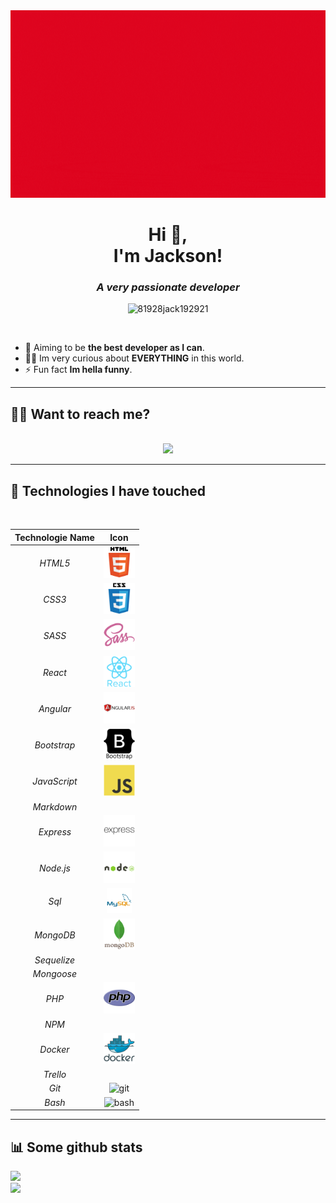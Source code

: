 <img src="./Banner-animado.gif" width="100%" height="300"/>

<h1 align="center">Hi 👋,<br> I'm Jackson!</h1>
<h3 align="center"><em>A very passionate developer</em></h3>

<p align="center"> <img src="https://komarev.com/ghpvc/?username=81928jack192921&label=Profile%20views&color=0e75b6&style=flat" alt="81928jack192921" /></p>
<br>


- 🔭 Aiming to be  **the best developer as I can**.
- 👨‍💻 Im very curious about **EVERYTHING** in this world. 
- ⚡ Fun fact **Im hella funny**.



<hr>
<h2>🤳🏻 Want to reach me?</h2>
<p align="center">



<p align="center">
<br>
<a href="[www.linkedin.com/in/jacksonalmeidadaluz](www.linkedin.com/in/jacksonalmeidadaluz)"><img  src="https://img.shields.io/badge/linkedin-%230077B5.svg?style=for-the-badge&logo=linkedin&logoColor=white"/></a> 
</p>


<hr>
<h2>🧙​ Technologies I have touched</h2>
<br>

| <span>**Technologie Name** </span>	| **Icon** 	| 
|:--------------------:	|:--------:	|
|        _HTML5_       	|<img src="https://raw.githubusercontent.com/devicons/devicon/master/icons/html5/html5-original-wordmark.svg" alt="html5" width="50" height="50"/>     	    |   	
|        _CSS3_        	|<img src="https://raw.githubusercontent.com/devicons/devicon/master/icons/css3/css3-original-wordmark.svg" alt="css3" width="50" height="50"/>          	|
|        _SASS_        	|<img src="https://raw.githubusercontent.com/devicons/devicon/master/icons/sass/sass-original.svg" alt="sass" width="50" height="50"/>        	|
|        _React_       	|<img src="https://raw.githubusercontent.com/devicons/devicon/master/icons/react/react-original-wordmark.svg" alt="react" width="50" height="50"/>      	|
|       _Angular_      	|<img src="https://raw.githubusercontent.com/devicons/devicon/master/icons/angularjs/angularjs-original-wordmark.svg" alt="angularjs" width="50" height="50"/>         	|
|      _Bootstrap_     	|<img src="https://raw.githubusercontent.com/devicons/devicon/master/icons/bootstrap/bootstrap-plain-wordmark.svg" alt="bootstrap" width="50" height="50"/>         	|
|     _JavaScript_     	|<img src="https://raw.githubusercontent.com/devicons/devicon/master/icons/javascript/javascript-original.svg" alt="javascript" width="50" height="50"/>           	|
|      _Markdown_      	|          	|
|     _Express_     	|<img src="https://raw.githubusercontent.com/devicons/devicon/master/icons/express/express-original-wordmark.svg" alt="express" width="50" height="50"/>           	|
|       _Node.js_      	|<img src="https://raw.githubusercontent.com/devicons/devicon/master/icons/nodejs/nodejs-original-wordmark.svg" alt="nodejs" width="50" height="50"/>          	|
| _Sql_ 	|<img src="https://raw.githubusercontent.com/devicons/devicon/master/icons/mysql/mysql-original-wordmark.svg" alt="mysql" width="40" height="40"/>           	|
| _MongoDB_ 	|<img src="https://raw.githubusercontent.com/devicons/devicon/master/icons/mongodb/mongodb-original-wordmark.svg" alt="mongodb" width="50" height="50"/>          	|
|   _Sequelize_  	|         	|
|   _Mongoose_  	|         	|
|         _PHP_        	|<img src="https://raw.githubusercontent.com/devicons/devicon/master/icons/php/php-original.svg" alt="php" width="50" height="50"/>          	|
|         _NPM_        	|          	|
|       _Docker_       	|<img src="https://raw.githubusercontent.com/devicons/devicon/master/icons/docker/docker-original-wordmark.svg" alt="docker" width="50" height="50"/>           	|
|       _Trello_       	|          	|
|         _Git_        	|<img src="https://www.vectorlogo.zone/logos/git-scm/git-scm-icon.svg" alt="git" width="50" height="50"/>           	|
|         _Bash_        	| <img src="https://www.vectorlogo.zone/logos/gnu_bash/gnu_bash-icon.svg" alt="bash" width="50" height="50"/>       	| 

<hr>
<h2>📊 Some github stats</h2>

![](https://github-readme-streak-stats.herokuapp.com/?user=99jack99&theme=highcontrast&hide_border=false)<br/>
![](https://github-readme-stats.vercel.app/api/top-langs/?username=99jack99&theme=highcontrast&hide_border=false&include_all_commits=true&count_private=true&layout=compact)
